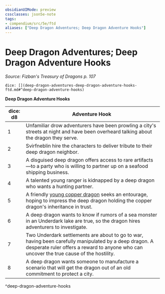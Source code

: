 ```yaml
---
obsidianUIMode: preview
cssclasses: json5e-note
tags:
- compendium/src/5e/ftd
aliases: ["Deep Dragon Adventures; Deep Dragon Adventure Hooks"]
---
```

# Deep Dragon Adventures; Deep Dragon Adventure Hooks
*Source: Fizban's Treasury of Dragons p. 107* 

`dice: [](deep-dragon-adventures-deep-dragon-adventure-hooks-ftd.md#^deep-dragon-adventure-hooks)`

**Deep Dragon Adventure Hooks**

| dice: d8 | Adventure Hook |
|----------|----------------|
| 1 | Unfamiliar drow adventurers have been prowling a city's streets at night and have been overheard talking about the dragon they serve. |
| 2 | Svirfneblin hire the characters to deliver tribute to their deep dragon neighbor. |
| 3 | A disguised deep dragon offers access to rare artifacts—to a party who is willing to partner up on a seafood shipping business. |
| 4 | A talented young ranger is kidnapped by a deep dragon who wants a hunting partner. |
| 5 | A friendly [young copper dragon](/2-Mechanics/CLI/bestiary/dragon/young-copper-dragon.md) seeks an entourage, hoping to impress the deep dragon holding the copper dragon's inheritance in trust. |
| 6 | A deep dragon wants to know if rumors of a sea monster in an Underdark lake are true, so the dragon hires adventurers to investigate. |
| 7 | Two Underdark settlements are about to go to war, having been carefully manipulated by a deep dragon. A desperate ruler offers a reward to anyone who can uncover the true cause of the hostility. |
| 8 | A deep dragon wants someone to manufacture a scenario that will get the dragon out of an old commitment to protect a city. |
^deep-dragon-adventure-hooks